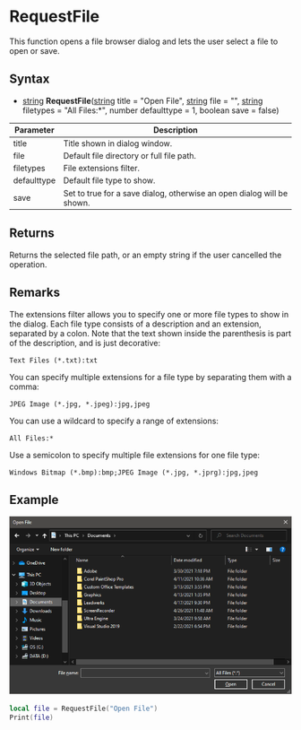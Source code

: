 # RequestFile
This function opens a file browser dialog and lets the user select a file to open or save.

## Syntax

- [string](https://www.lua.org/manual/5.4/manual.html#6.4) **RequestFile**([string](https://www.lua.org/manual/5.4/manual.html#6.4) title = "Open File", [string](https://www.lua.org/manual/5.4/manual.html#6.4) file = "", [string](https://www.lua.org/manual/5.4/manual.html#6.4) filetypes = "All Files:*", number defaulttype = 1, boolean save = false)

| Parameter | Description |
| ----- | ----- |
| title | Title shown in dialog window. |
| file | Default file directory or full file path. |
| filetypes | File extensions filter. |
| defaulttype | Default file type to show. |
| save | Set to true for a save dialog, otherwise an open dialog will be shown. |

## Returns
Returns the selected file path, or an empty string if the user cancelled the operation.

## Remarks
The extensions filter allows you to specify one or more file types to show in the dialog. Each file type consists of a description and an extension, separated by a colon. Note that the text shown inside the parenthesis is part of the description, and is just decorative:

```
Text Files (*.txt):txt
```

You can specify multiple extensions for a file type by separating them with a comma:

```
JPEG Image (*.jpg, *.jpeg):jpg,jpeg
```

You can use a wildcard to specify a range of extensions:

```
All Files:*
```

Use a semicolon to specify multiple file extensions for one file type:

```
Windows Bitmap (*.bmp):bmp;JPEG Image (*.jpg, *.jprg):jpg,jpeg
```

## Example

![](https://github.com/Leadwerks/Documentation/raw/master/Images/RequestFile.png)

```lua
local file = RequestFile("Open File")
Print(file)
```

